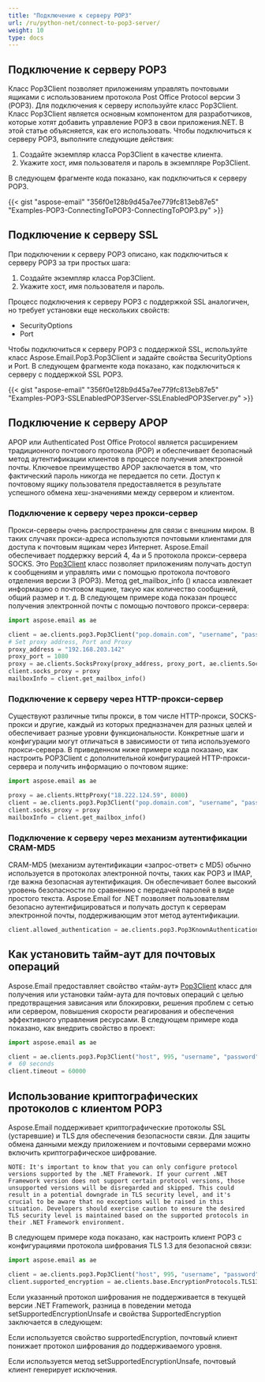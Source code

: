 ```yaml
---
title: "Подключение к серверу POP3"
url: /ru/python-net/connect-to-pop3-server/
weight: 10
type: docs
---
```


## **Подключение к серверу POP3**
Класс Pop3Client позволяет приложениям управлять почтовыми ящиками с использованием протокола Post Office Protocol версии 3 (POP3). Для подключения к серверу используйте класс Pop3Client. Класс Pop3Client является основным компонентом для разработчиков, которые хотят добавить управление POP3 в свои приложения.NET. В этой статье объясняется, как его использовать. Чтобы подключиться к серверу POP3, выполните следующие действия:

1. Создайте экземпляр класса Pop3Client в качестве клиента.
1. Укажите хост, имя пользователя и пароль в экземпляре Pop3Client.

В следующем фрагменте кода показано, как подключиться к серверу POP3.



{{< gist "aspose-email" "356f0e128b9d45a7ee779fc813eb87e5" "Examples-POP3-ConnectingToPOP3-ConnectingToPOP3.py" >}}
## **Подключение к серверу SSL**
При подключении к серверу POP3 описано, как подключиться к серверу POP3 за три простых шага:

1. Создайте экземпляр класса Pop3Client.
1. Укажите хост, имя пользователя и пароль.

Процесс подключения к серверу POP3 с поддержкой SSL аналогичен, но требует установки еще нескольких свойств:

- SecurityOptions
- Port

Чтобы подключиться к серверу POP3 с поддержкой SSL, используйте класс Aspose.Email.Pop3.Pop3Client и задайте свойства SecurityOptions и Port. В следующем фрагменте кода показано, как подключиться к серверу с поддержкой SSL POP3.



{{< gist "aspose-email" "356f0e128b9d45a7ee779fc813eb87e5" "Examples-POP3-SSLEnabledPOP3Server-SSLEnabledPOP3Server.py" >}}

## **Подключение к серверу APOP**

APOP или Authenticated Post Office Protocol является расширением традиционного почтового протокола (POP) и обеспечивает безопасный метод аутентификации клиентов в процессе получения электронной почты. Ключевое преимущество APOP заключается в том, что фактический пароль никогда не передается по сети. Доступ к почтовому ящику пользователя предоставляется в результате успешного обмена хеш-значениями между сервером и клиентом.

### **Подключение к серверу через прокси-сервер**

Прокси-серверы очень распространены для связи с внешним миром. В таких случаях прокси-адреса используются почтовыми клиентами для доступа к почтовым ящикам через Интернет. Aspose.Email обеспечивает поддержку версий 4, 4a и 5 протокола прокси-сервера SOCKS. Это [Pop3Client](https://reference.aspose.com/email/python-net/aspose.email.clients.pop3/pop3client/#pop3client-class) класс позволяет приложениям получать доступ к сообщениям и управлять ими с помощью протокола почтового отделения версии 3 (POP3). Метод get_mailbox_info () класса извлекает информацию о почтовом ящике, такую как количество сообщений, общий размер и т. д. В следующем примере кода показан процесс получения электронной почты с помощью почтового прокси-сервера:

```py
import aspose.email as ae

client = ae.clients.pop3.Pop3Client("pop.domain.com", "username", "password")
# Set proxy address, Port and Proxy
proxy_address = "192.168.203.142"
proxy_port = 1080
proxy = ae.clients.SocksProxy(proxy_address, proxy_port, ae.clients.SocksVersion.SOCKS_V5)
client.socks_proxy = proxy
mailboxInfo = client.get_mailbox_info()
```
### **Подключение к серверу через HTTP-прокси-сервер**

Существуют различные типы прокси, в том числе HTTP-прокси, SOCKS-прокси и другие, каждый из которых предназначен для разных целей и обеспечивает разные уровни функциональности. Конкретные шаги и конфигурации могут отличаться в зависимости от типа используемого прокси-сервера. В приведенном ниже примере кода показано, как настроить POP3Client с дополнительной конфигурацией HTTP-прокси-сервера и получить информацию о почтовом ящике:

```py
import aspose.email as ae

proxy = ae.clients.HttpProxy("18.222.124.59", 8080)
client = ae.clients.pop3.Pop3Client("pop.domain.com", "username", "password")
client.socks_proxy = proxy
mailboxInfo = client.get_mailbox_info()
```
### **Подключение к серверу через механизм аутентификации CRAM-MD5**

CRAM-MD5 (механизм аутентификации «запрос-ответ» с MD5) обычно используется в протоколах электронной почты, таких как POP3 и IMAP, где важна безопасная аутентификация. Он обеспечивает более высокий уровень безопасности по сравнению с передачей паролей в виде простого текста. Aspose.Email for .NET позволяет пользователям безопасно аутентифицироваться и получать доступ к серверам электронной почты, поддерживающим этот метод аутентификации.

```py
client.allowed_authentication = ae.clients.pop3.Pop3KnownAuthenticationType.CRAM_MD5
```
## **Как установить тайм-аут для почтовых операций**

Aspose.Email предоставляет свойство «тайм-аут» [Pop3Client](https://reference.aspose.com/email/python-net/aspose.email.clients.pop3/pop3client/#pop3client-class) класс для получения или установки тайм-аута для почтовых операций с целью предотвращения зависания или блокировки, решения проблем с сетью или сервером, повышения скорости реагирования и обеспечения эффективного управления ресурсами. В следующем примере кода показано, как внедрить свойство в проект:

```py
import aspose.email as ae

client = ae.clients.pop3.Pop3Client("host", 995, "username", "password", ae.clients.SecurityOptions.AUTO)
#  60 seconds
client.timeout = 60000
```
## **Использование криптографических протоколов с клиентом POP3**

Aspose.Email поддерживает криптографические протоколы SSL (устаревшие) и TLS для обеспечения безопасности связи. Для защиты обмена данными между приложением и почтовыми серверами можно включить криптографическое шифрование.

```
NOTE: It's important to know that you can only configure protocol versions supported by the .NET Framework. If your current .NET Framework version does not support certain protocol versions, those unsupported versions will be disregarded and skipped. This could result in a potential downgrade in TLS security level, and it's crucial to be aware that no exceptions will be raised in this situation. Developers should exercise caution to ensure the desired TLS security level is maintained based on the supported protocols in their .NET Framework environment.
```
В следующем примере кода показано, как настроить клиент POP3 с конфигурациями протокола шифрования TLS 1.3 для безопасной связи:

```py
import aspose.email as ae

client = ae.clients.pop3.Pop3Client("host", 995, "username", "password", ae.clients.SecurityOptions.AUTO)
client.supported_encryption = ae.clients.base.EncryptionProtocols.TLS13
```
Если указанный протокол шифрования не поддерживается в текущей версии .NET Framework, разница в поведении метода setSupportedEncryptionUnsafe и свойства SupportedEncryption заключается в следующем:

Если используется свойство supportedEncryption, почтовый клиент понижает протокол шифрования до поддерживаемого уровня.

Если используется метод setSupportedEncryptionUnsafe, почтовый клиент генерирует исключения.